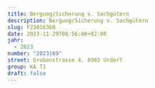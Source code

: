 ```yaml
---
title: Bergung/Sicherung v. Sachgütern
description: Bergung/Sicherung v. Sachgütern
slug: F23016360
date: 2023-11-29T08:56:00+02:00
jahr:
  - 2023
number: "2023|69"
street: Grubenstrasse 4, 8902 Urdorf
group: KA T1
draft: false
---
```

